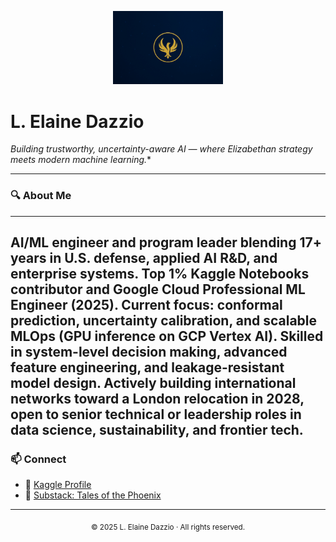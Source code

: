 <!-- Banner -->
<p align="center">
  <img src="ChatGPT Image Aug 9, 2025, 09_32_30 PM.jpg" alt="Phoenix Banner" width="35%">
</p>

# L. Elaine Dazzio

*Building trustworthy, uncertainty-aware AI — where Elizabethan strategy meets modern machine learning.**

---

### 🔍 About Me
---
AI/ML engineer and program leader blending 17+ years in U.S. defense, applied AI R&D, and enterprise systems. Top 1% Kaggle Notebooks contributor and Google Cloud Professional ML Engineer (2025). Current focus: conformal prediction, uncertainty calibration, and scalable MLOps (GPU inference on GCP Vertex AI). Skilled in system-level decision making, advanced feature engineering, and leakage-resistant model design. Actively building international networks toward a London relocation in 2028, open to senior technical or leadership roles in data science, sustainability, and frontier tech.
---

### 📫 Connect
- 📂 [Kaggle Profile](https://www.kaggle.com/elainedazzio)  
- 📰 [Substack: Tales of the Phoenix](https://talesofthephoenix.substack.com/)  

---

<p align="center">
  <sub>© 2025 L. Elaine Dazzio · All rights reserved.</sub>
</p>

